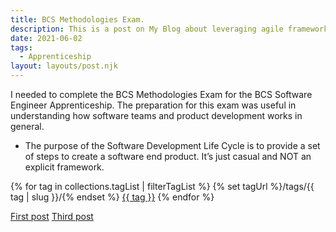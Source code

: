 ```yaml
---
title: BCS Methodologies Exam.
description: This is a post on My Blog about leveraging agile frameworks.
date: 2021-06-02
tags:
  - Apprenticeship
layout: layouts/post.njk
---
```

I needed to complete the BCS Methodologies Exam for the BCS Software Engineer Apprenticeship. The preparation for this exam was useful in understanding how software teams and product development works in general. 

- The purpose of the Software Development Life Cycle is to provide a set of steps to create a software end product. It’s just casual and NOT an explicit framework. 

{% for tag in collections.tagList | filterTagList %}
  {% set tagUrl %}/tags/{{ tag | slug }}/{% endset %}
  <a href="{{ tagUrl | url }}" class="post-tag">{{ tag }}</a>
{% endfor %}

<a href="{{ '/posts/firstpost/' | url }}">First post</a>
<a href="{{ '/posts/thirdpost/' | url }}">Third post</a>



